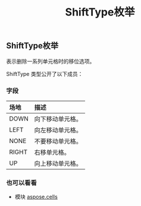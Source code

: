﻿---
title: ShiftType枚举
second_title: Aspose.Cells for Python via .NET API 参考资料
description:
type: docs
weight: 2470
url: /zh/python-net/aspose.cells/shifttype/
is_root: false
---
##  ShiftType枚举
表示删除一系列单元格时的移位选项。



ShiftType 类型公开了以下成员：

### 字段
|场地|描述|
| :- | :- |
| DOWN |向下移动单元格。|
| LEFT |向左移动单元格。|
| NONE |不要移动单元格。|
| RIGHT |右移单元格。|
| UP |向上移动单元格。|



### 也可以看看
* 模块 [aspose.cells](..)
